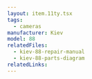 ```yaml
---
layout: item.11ty.tsx
tags:
  - cameras
manufacturer: Kiev
model: 88
relatedFiles:
  - kiev-88-repair-manual
  - kiev-88-parts-diagram
relatedLinks:
---
```

